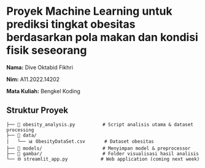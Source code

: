 # Proyek Machine Learning untuk prediksi tingkat obesitas berdasarkan pola makan dan kondisi fisik seseorang

**Nama:** Dive Oktabid Fikhri

**Nim:** A11.2022.14202

**Mata Kuliah:** Bengkel Koding

## Struktur Proyek

```
├── 📄 obesity_analysis.py          # Script analisis utama & dataset processing
├── 📁 data/
│   └── 📊 ObesityDataSet.csv       # Dataset obesitas
├── 📁 models/                      # Menyimpan model & preprocessor
├── 📁 gambar/                      # Folder visualisasi hasil analisis
└── 🌐 streamlit_app.py            # Web application (coming next week)
```
